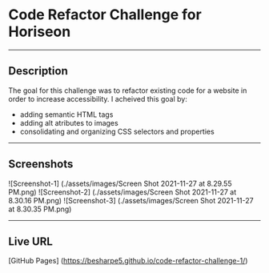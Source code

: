 # Code Refactor Challenge for Horiseon
***
## Description
The goal for this challenge was to refactor existing code for a website in order to increase accessibility. I acheived this goal by: 

* adding semantic HTML tags
* adding alt atributes to images
* consolidating and organizing CSS selectors and properties 

***

## Screenshots
![Screenshot-1] (./assets/images/Screen Shot 2021-11-27 at 8.29.55 PM.png)
![Screenshot-2] (./assets/images/Screen Shot 2021-11-27 at 8.30.16 PM.png)
![Screenshot-3] (./assets/images/Screen Shot 2021-11-27 at 8.30.35 PM.png)


***

## Live URL
[GitHub Pages] (https://besharpe5.github.io/code-refactor-challenge-1/)
